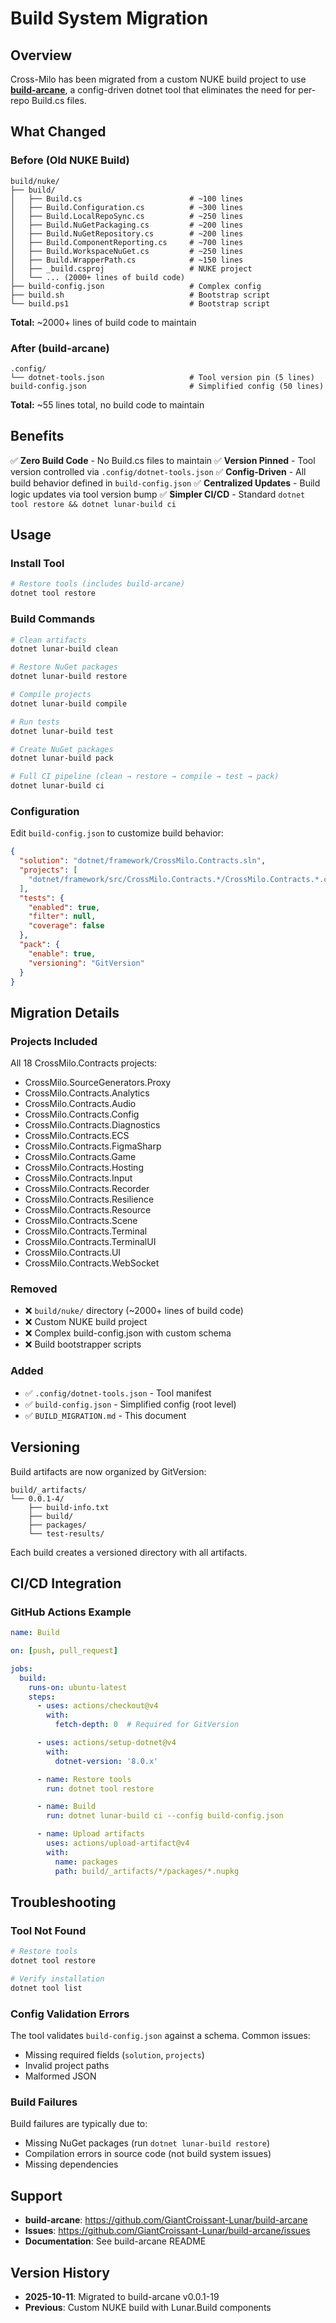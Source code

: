 # Build System Migration

## Overview

Cross-Milo has been migrated from a custom NUKE build project to use **[build-arcane](https://github.com/GiantCroissant-Lunar/build-arcane)**, a config-driven dotnet tool that eliminates the need for per-repo Build.cs files.

## What Changed

### Before (Old NUKE Build)
```
build/nuke/
├── build/
│   ├── Build.cs                        # ~100 lines
│   ├── Build.Configuration.cs          # ~300 lines
│   ├── Build.LocalRepoSync.cs          # ~250 lines
│   ├── Build.NuGetPackaging.cs         # ~200 lines
│   ├── Build.NuGetRepository.cs        # ~200 lines
│   ├── Build.ComponentReporting.cs     # ~700 lines
│   ├── Build.WorkspaceNuGet.cs         # ~250 lines
│   ├── Build.WrapperPath.cs            # ~150 lines
│   ├── _build.csproj                   # NUKE project
│   └── ... (2000+ lines of build code)
├── build-config.json                   # Complex config
├── build.sh                            # Bootstrap script
└── build.ps1                           # Bootstrap script
```

**Total:** ~2000+ lines of build code to maintain

### After (build-arcane)
```
.config/
└── dotnet-tools.json                   # Tool version pin (5 lines)
build-config.json                       # Simplified config (50 lines)
```

**Total:** ~55 lines total, no build code to maintain

## Benefits

✅ **Zero Build Code** - No Build.cs files to maintain
✅ **Version Pinned** - Tool version controlled via `.config/dotnet-tools.json`
✅ **Config-Driven** - All build behavior defined in `build-config.json`
✅ **Centralized Updates** - Build logic updates via tool version bump
✅ **Simpler CI/CD** - Standard `dotnet tool restore && dotnet lunar-build ci`

## Usage

### Install Tool

```bash
# Restore tools (includes build-arcane)
dotnet tool restore
```

### Build Commands

```bash
# Clean artifacts
dotnet lunar-build clean

# Restore NuGet packages
dotnet lunar-build restore

# Compile projects
dotnet lunar-build compile

# Run tests
dotnet lunar-build test

# Create NuGet packages
dotnet lunar-build pack

# Full CI pipeline (clean → restore → compile → test → pack)
dotnet lunar-build ci
```

### Configuration

Edit `build-config.json` to customize build behavior:

```json
{
  "solution": "dotnet/framework/CrossMilo.Contracts.sln",
  "projects": [
    "dotnet/framework/src/CrossMilo.Contracts.*/CrossMilo.Contracts.*.csproj"
  ],
  "tests": {
    "enabled": true,
    "filter": null,
    "coverage": false
  },
  "pack": {
    "enable": true,
    "versioning": "GitVersion"
  }
}
```

## Migration Details

### Projects Included

All 18 CrossMilo.Contracts projects:
- CrossMilo.SourceGenerators.Proxy
- CrossMilo.Contracts.Analytics
- CrossMilo.Contracts.Audio
- CrossMilo.Contracts.Config
- CrossMilo.Contracts.Diagnostics
- CrossMilo.Contracts.ECS
- CrossMilo.Contracts.FigmaSharp
- CrossMilo.Contracts.Game
- CrossMilo.Contracts.Hosting
- CrossMilo.Contracts.Input
- CrossMilo.Contracts.Recorder
- CrossMilo.Contracts.Resilience
- CrossMilo.Contracts.Resource
- CrossMilo.Contracts.Scene
- CrossMilo.Contracts.Terminal
- CrossMilo.Contracts.TerminalUI
- CrossMilo.Contracts.UI
- CrossMilo.Contracts.WebSocket

### Removed

- ❌ `build/nuke/` directory (~2000+ lines of build code)
- ❌ Custom NUKE build project
- ❌ Complex build-config.json with custom schema
- ❌ Build bootstrapper scripts

### Added

- ✅ `.config/dotnet-tools.json` - Tool manifest
- ✅ `build-config.json` - Simplified config (root level)
- ✅ `BUILD_MIGRATION.md` - This document

## Versioning

Build artifacts are now organized by GitVersion:

```
build/_artifacts/
└── 0.0.1-4/
    ├── build-info.txt
    ├── build/
    ├── packages/
    └── test-results/
```

Each build creates a versioned directory with all artifacts.

## CI/CD Integration

### GitHub Actions Example

```yaml
name: Build

on: [push, pull_request]

jobs:
  build:
    runs-on: ubuntu-latest
    steps:
      - uses: actions/checkout@v4
        with:
          fetch-depth: 0  # Required for GitVersion

      - uses: actions/setup-dotnet@v4
        with:
          dotnet-version: '8.0.x'

      - name: Restore tools
        run: dotnet tool restore

      - name: Build
        run: dotnet lunar-build ci --config build-config.json

      - name: Upload artifacts
        uses: actions/upload-artifact@v4
        with:
          name: packages
          path: build/_artifacts/*/packages/*.nupkg
```

## Troubleshooting

### Tool Not Found

```bash
# Restore tools
dotnet tool restore

# Verify installation
dotnet tool list
```

### Config Validation Errors

The tool validates `build-config.json` against a schema. Common issues:

- Missing required fields (`solution`, `projects`)
- Invalid project paths
- Malformed JSON

### Build Failures

Build failures are typically due to:
- Missing NuGet packages (run `dotnet lunar-build restore`)
- Compilation errors in source code (not build system issues)
- Missing dependencies

## Support

- **build-arcane**: https://github.com/GiantCroissant-Lunar/build-arcane
- **Issues**: https://github.com/GiantCroissant-Lunar/build-arcane/issues
- **Documentation**: See build-arcane README

## Version History

- **2025-10-11**: Migrated to build-arcane v0.0.1-19
- **Previous**: Custom NUKE build with Lunar.Build components
